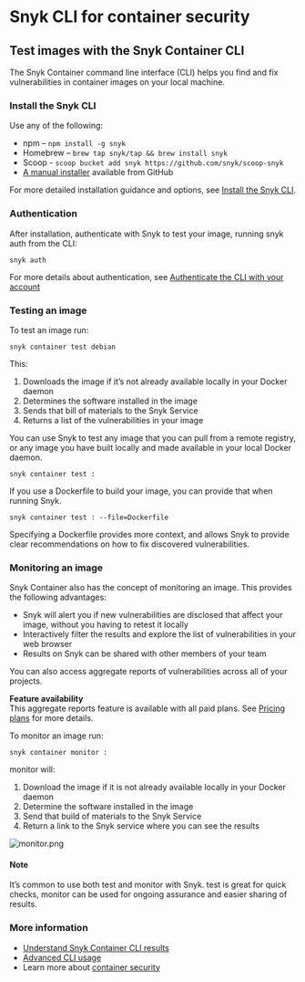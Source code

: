 # Snyk CLI for container security

## Test images with the Snyk Container CLI

The Snyk Container command line interface \(CLI\) helps you find and fix vulnerabilities in container images on your local machine.

### Install the Snyk CLI

Use any of the following:

* npm – `npm install -g snyk`
* Homebrew – `brew tap snyk/tap && brew install snyk`
* Scoop - `scoop bucket add snyk https://github.com/snyk/scoop-snyk`
* [A manual installer](https://github.com/snyk/snyk/releases) available from GitHub

For more detailed installation guidance and options, see [Install the Snyk CLI](https://support.snyk.io/hc/articles/360003812538#UUID-7ccc55c8-51f7-ff54-5acf-680dc62bc27e).

### Authentication

After installation, authenticate with Snyk to test your image, running snyk auth from the CLI:

```text
snyk auth
```

For more details about authentication, see [Authenticate the CLI with your account](https://docs.snyk.io/snyk-cli/install-the-snyk-cli/authenticate-the-cli-with-your-account)

### Testing an image

To test an image run:

```text
snyk container test debian
```

This:

1. Downloads the image if it’s not already available locally in your Docker daemon
2. Determines the software installed in the image
3. Sends that bill of materials to the Snyk Service
4. Returns a list of the vulnerabilities in your image

You can use Snyk to test any image that you can pull from a remote registry, or any image you have built locally and made available in your local Docker daemon.

```text
snyk container test :
```

If you use a Dockerfile to build your image, you can provide that when running Snyk.

```text
snyk container test : --file=Dockerfile
```

Specifying a Dockerfile provides more context, and allows Snyk to provide clear recommendations on how to fix discovered vulnerabilities.

### Monitoring an image

Snyk Container also has the concept of monitoring an image. This provides the following advantages:

* Snyk will alert you if new vulnerabilities are disclosed that affect your image, without you having to retest it locally
* Interactively filter the results and explore the list of vulnerabilities in your web browser
* Results on Snyk can be shared with other members of your team

You can also access aggregate reports of vulnerabilities across all of your projects.

**Feature availability**  
This aggregate reports feature is available with all paid plans. See [Pricing plans](https://snyk.io/plans/) for more details.

To monitor an image run:

```text
snyk container monitor :
```

monitor will:

1. Download the image if it is not already available locally in your Docker daemon
2. Determine the software installed in the image
3. Send that build of materials to the Snyk Service
4. Return a link to the Snyk service where you can see the results

![monitor.png](https://support.snyk.io/hc/article_attachments/360012331998/monitor.png)

#### Note

It’s common to use both test and monitor with Snyk. test is great for quick checks, monitor can be used for ongoing assurance and easier sharing of results.

### More information

* [Understand Snyk Container CLI results](https://support.snyk.io/hc/en-us/articles/360003946937-Understanding-container-CLI-scan-results)
* [Advanced CLI usage](https://docs.snyk.io/snyk-container/snyk-cli-for-container-security/advanced-snyk-container-cli-usage)
* Learn more about [container security](https://snyk.io/learn/container-security/)

